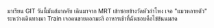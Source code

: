 ﻿มาเรียน GIT วันนี้มันส์มากคับ
เดินมาจาก MRT เข้าซอยข้างวัดหัวลำโพง เจอ "แมวหลายตัว"
ระหว่างเดินทางมา Train เจอคนขายดอกมะลิ
อาหารเช้าที่ฉันชอบคือไข่ข้นนมสด

